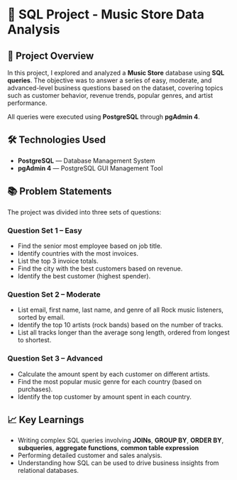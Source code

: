 # 🎵 SQL Project - Music Store Data Analysis

## 📄 Project Overview
In this project, I explored and analyzed a **Music Store** database using **SQL queries**. The objective was to answer a series of easy, moderate, and advanced-level business questions based on the dataset, covering topics such as customer behavior, revenue trends, popular genres, and artist performance.

All queries were executed using **PostgreSQL** through **pgAdmin 4**.

## 🛠️ Technologies Used
- **PostgreSQL** — Database Management System
- **pgAdmin 4** — PostgreSQL GUI Management Tool

## 📚 Problem Statements
The project was divided into three sets of questions:

### Question Set 1 – Easy
- Find the senior most employee based on job title.
- Identify countries with the most invoices.
- List the top 3 invoice totals.
- Find the city with the best customers based on revenue.
- Identify the best customer (highest spender).

### Question Set 2 – Moderate
- List email, first name, last name, and genre of all Rock music listeners, sorted by email.
- Identify the top 10 artists (rock bands) based on the number of tracks.
- List all tracks longer than the average song length, ordered from longest to shortest.

### Question Set 3 – Advanced
- Calculate the amount spent by each customer on different artists.
- Find the most popular music genre for each country (based on purchases).
- Identify the top customer by amount spent in each country.

## 📈 Key Learnings
- Writing complex SQL queries involving **JOINs**, **GROUP BY**, **ORDER BY**, **subqueries**, **aggregate functions**, **common table expression**
- Performing detailed customer and sales analysis.
- Understanding how SQL can be used to drive business insights from relational databases.

